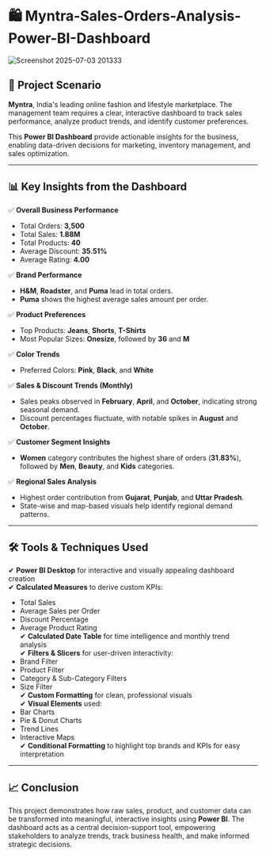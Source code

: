 # 🛍️ Myntra-Sales-Orders-Analysis-Power-BI-Dashboard
![Screenshot 2025-07-03 201333](https://github.com/user-attachments/assets/adb17367-7400-4dc8-b02c-54356b01c90c)

## 📂 Project Scenario

**Myntra**, India's leading online fashion and lifestyle marketplace. The management team requires a clear, interactive dashboard to track sales performance, analyze product trends, and identify customer preferences.

This **Power BI Dashboard** provide actionable insights for the business, enabling data-driven decisions for marketing, inventory management, and sales optimization.

---

## 📊 Key Insights from the Dashboard

✅ **Overall Business Performance**
- Total Orders: **3,500**
- Total Sales: **1.88M**
- Total Products: **40**
- Average Discount: **35.51%**
- Average Rating: **4.00**

✅ **Brand Performance**
- **H&M**, **Roadster**, and **Puma** lead in total orders.
- **Puma** shows the highest average sales amount per order.

✅ **Product Preferences**
- Top Products: **Jeans**, **Shorts**, **T-Shirts**
- Most Popular Sizes: **Onesize**, followed by **36** and **M**

✅ **Color Trends**
- Preferred Colors: **Pink**, **Black**, and **White**

✅ **Sales & Discount Trends (Monthly)**
- Sales peaks observed in **February**, **April**, and **October**, indicating strong seasonal demand.
- Discount percentages fluctuate, with notable spikes in **August** and **October**.

✅ **Customer Segment Insights**
- **Women** category contributes the highest share of orders (**31.83%**), followed by **Men**, **Beauty**, and **Kids** categories.

✅ **Regional Sales Analysis**
- Highest order contribution from **Gujarat**, **Punjab**, and **Uttar Pradesh**.
- State-wise and map-based visuals help identify regional demand patterns.

---

## 🛠️ Tools & Techniques Used

✔ **Power BI Desktop** for interactive and visually appealing dashboard creation  
✔ **Calculated Measures** to derive custom KPIs:
  - Total Sales
  - Average Sales per Order
  - Discount Percentage
  - Average Product Rating  
✔ **Calculated Date Table** for time intelligence and monthly trend analysis  
✔ **Filters & Slicers** for user-driven interactivity:
  - Brand Filter
  - Product Filter
  - Category & Sub-Category Filters
  - Size Filter  
✔ **Custom Formatting** for clean, professional visuals  
✔ **Visual Elements** used:
  - Bar Charts
  - Pie & Donut Charts
  - Trend Lines
  - Interactive Maps  
✔ **Conditional Formatting** to highlight top brands and KPIs for easy interpretation  

---

## 📈 Conclusion

This project demonstrates how raw sales, product, and customer data can be transformed into meaningful, interactive insights using **Power BI**. The dashboard acts as a central decision-support tool, empowering stakeholders to analyze trends, track business health, and make informed strategic decisions.



